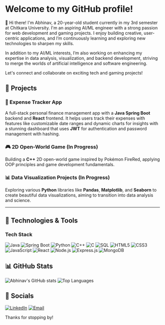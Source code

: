 # Welcome to my GitHub profile!

👋 Hi there! I'm Abhinav, a 20-year-old student currently in my 3rd semester at Chitkara University. I'm an aspiring AI/ML engineer with a strong passion for web development and gaming projects. I enjoy building creative, user-centric applications, and I’m continuously learning and exploring new technologies to sharpen my skills.

In addition to my AI/ML interests, I’m also working on enhancing my expertise in data analysis, visualization, and backend development, striving to merge the worlds of artificial intelligence and software engineering.

Let's connect and collaborate on exciting tech and gaming projects!
## 💼 Projects

### 🌟 Expense Tracker App
A full-stack personal finance management app with a **Java Spring Boot** backend and **React** frontend. It helps users track their expenses with features like customizable date ranges and dynamic charts for insights with a stunning dashboard that uses **JWT** for authentication and password management with hashing.

### 🎮 2D Open-World Game (In Progress)
Building a **C++** 2D open-world game inspired by Pokémon FireRed, applying OOP principles and game development fundamentals.

### 📊 Data Visualization Projects (In Progress)
Exploring various **Python** libraries like **Pandas**, **Matplotlib**, and **Seaborn** to create beautiful data visualizations, aiming to transition into data analysis and science.

---

## 🔧 Technologies & Tools

### Tech Stack

![Java](https://img.shields.io/badge/Java-ED8B00?style=for-the-badge&logo=java&logoColor=white)
![Spring Boot](https://img.shields.io/badge/Spring_Boot-6DB33F?style=for-the-badge&logo=spring-boot&logoColor=white)
![Python](https://img.shields.io/badge/Python-3776AB?style=for-the-badge&logo=python&logoColor=white)
![C++](https://img.shields.io/badge/C%2B%2B-00599C?style=for-the-badge&logo=c%2B%2B&logoColor=white)
![C](https://img.shields.io/badge/C-00599C?style=for-the-badge&logo=c&logoColor=white)
![SQL](https://img.shields.io/badge/SQL-4479A1?style=for-the-badge&logo=postgresql&logoColor=white)
![HTML5](https://img.shields.io/badge/HTML5-E34F26?style=for-the-badge&logo=html5&logoColor=white)
![CSS3](https://img.shields.io/badge/CSS3-1572B6?style=for-the-badge&logo=css3&logoColor=white)
![JavaScript](https://img.shields.io/badge/JavaScript-F7DF1E?style=for-the-badge&logo=javascript&logoColor=black)
![React](https://img.shields.io/badge/React-20232A?style=for-the-badge&logo=react&logoColor=61DAFB)
![Node.js](https://img.shields.io/badge/Node.js-43853D?style=for-the-badge&logo=node-dot-js&logoColor=white)
![Express.js](https://img.shields.io/badge/Express.js-404D59?style=for-the-badge)
![MongoDB](https://img.shields.io/badge/MongoDB-4EA94B?style=for-the-badge&logo=mongodb&logoColor=white)



## 📊 GitHub Stats

![Abhinav's GitHub stats](https://github-readme-stats.vercel.app/api?username=SinghAbhinav04&show_icons=true&theme=radical)
![Top Languages](https://github-readme-stats.vercel.app/api/top-langs/?username=SinghAbhinav04&layout=compact&theme=radical)

## 🔗 Socials

[![LinkedIn](https://img.shields.io/badge/LinkedIn-0A66C2?style=for-the-badge&logo=linkedin&logoColor=white)](https://www.linkedin.com/in/singhabhinav04/)
[![Email](https://img.shields.io/badge/Email-D14836?style=for-the-badge&logo=gmail&logoColor=white)](mailto:heysinghabhinav@gmail.com)



Thanks for stopping by!
